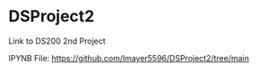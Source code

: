 # DSProject2
Link to DS200 2nd Project


IPYNB File: https://github.com/lmayer5596/DSProject2/tree/main 

